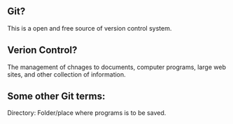 ## Git?
This is a open and free source of version control system.
## Verion Control?
The management of chnages to documents, computer programs, large web sites, and other collection of information.
## Some other Git terms:
Directory: Folder/place where programs is to be saved.


